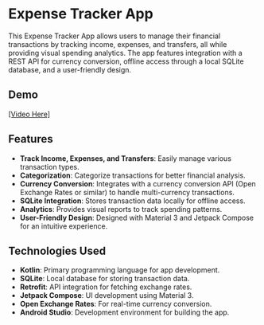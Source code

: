 # Expense Tracker App

This Expense Tracker App allows users to manage their financial transactions by tracking income, expenses, and transfers, all while providing visual spending analytics. The app features integration with a REST API for currency conversion, offline access through a local SQLite database, and a user-friendly design.

## Demo
[[Video Here]]([https://www.youtube.com/watch?v=dQw4w9WgXcQ](https://www.youtube.com/watch?v=CfduO4GqTm8))

## Features
- **Track Income, Expenses, and Transfers**: Easily manage various transaction types.
- **Categorization**: Categorize transactions for better financial analysis.
- **Currency Conversion**: Integrates with a currency conversion API (Open Exchange Rates or similar) to handle multi-currency transactions.
- **SQLite Integration**: Stores transaction data locally for offline access.
- **Analytics**: Provides visual reports to track spending patterns.
- **User-Friendly Design**: Designed with Material 3 and Jetpack Compose for an intuitive experience.

## Technologies Used
- **Kotlin**: Primary programming language for app development.
- **SQLite**: Local database for storing transaction data.
- **Retrofit**: API integration for fetching exchange rates.
- **Jetpack Compose**: UI development using Material 3.
- **Open Exchange Rates**: For real-time currency conversion.
- **Android Studio**: Development environment for building the app.
